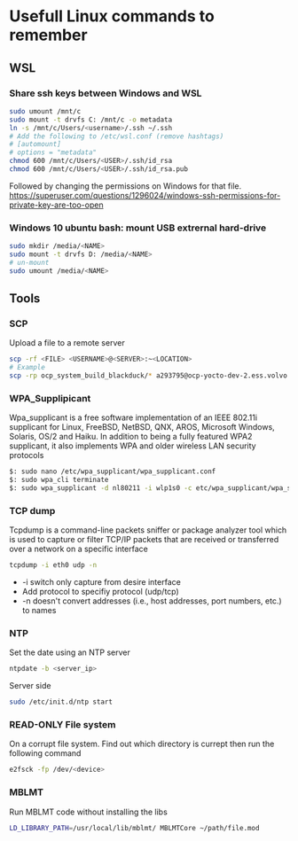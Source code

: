 # Usefull Linux commands to remember

## WSL

### Share ssh keys between Windows and WSL
```sh
sudo umount /mnt/c
sudo mount -t drvfs C: /mnt/c -o metadata
ln -s /mnt/c/Users/<username>/.ssh ~/.ssh
# Add the following to /etc/wsl.conf (remove hashtags)
# [automount]
# options = "metadata"
chmod 600 /mnt/c/Users/<USER>/.ssh/id_rsa
chmod 600 /mnt/c/Users/<USER>/.ssh/id_rsa.pub
```
Followed by changing the permissions on Windows for that file. 
https://superuser.com/questions/1296024/windows-ssh-permissions-for-private-key-are-too-open

### Windows 10 ubuntu bash: mount USB extrernal hard-drive
```sh
sudo mkdir /media/<NAME>
sudo mount -t drvfs D: /media/<NAME>
# un-mount
sudo umount /media/<NAME>
```

## Tools

### SCP
Upload a file to a remote server
```sh
scp -rf <FILE> <USERNAME>@<SERVER>:~<LOCATION>
# Example 
scp -rp ocp_system_build_blackduck/* a293795@ocp-yocto-dev-2.ess.volvo.net:~/development/ci-util/python/jobs/ocp_system_build_blackduck/
```

### WPA_Supplipicant

Wpa_supplicant is a free software implementation of an IEEE 802.11i supplicant for Linux, FreeBSD, NetBSD, QNX, AROS, Microsoft Windows, Solaris, OS/2 and Haiku. In addition to being a fully featured WPA2 supplicant, it also implements WPA and older wireless LAN security protocols

```sh
$: sudo nano /etc/wpa_supplicant/wpa_supplicant.conf 
$: sudo wpa_cli terminate
$: sudo wpa_supplicant -d nl80211 -i wlp1s0 -c etc/wpa_supplicant/wpa_supplicant.conf
```

### TCP dump

Tcpdump is a command-line packets sniffer or package analyzer tool which is used to capture or filter TCP/IP packets that are received or transferred over a network on a specific interface

```sh
tcpdump -i eth0 udp -n
```

 * -i switch only capture from desire interface
 * Add protocol to specifiy protocol (udp/tcp)
 * -n doesn't convert addresses (i.e., host addresses, port numbers, etc.) to names


### NTP

Set the date using an NTP server 
```sh
ntpdate -b <server_ip>
```
Server side
```sh
sudo /etc/init.d/ntp start
```

### READ-ONLY File system
On a corrupt file system. Find out which directory is currept then run the following command
```sh
e2fsck -fp /dev/<device>
```

### MBLMT

Run MBLMT code without installing the libs

```sh
LD_LIBRARY_PATH=/usr/local/lib/mblmt/ MBLMTCore ~/path/file.mod
```
